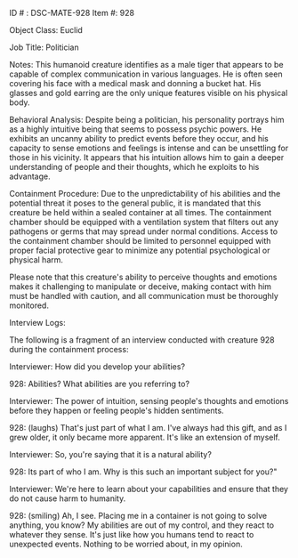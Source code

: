 ID # : DSC-MATE-928
Item #: 928

Object Class: Euclid

Job Title: Politician

Notes: This humanoid creature identifies as a male tiger that appears to be capable of complex communication in various languages. He is often seen covering his face with a medical mask and donning a bucket hat. His glasses and gold earring are the only unique features visible on his physical body.

Behavioral Analysis: Despite being a politician, his personality portrays him as a highly intuitive being that seems to possess psychic powers. He exhibits an uncanny ability to predict events before they occur, and his capacity to sense emotions and feelings is intense and can be unsettling for those in his vicinity. It appears that his intuition allows him to gain a deeper understanding of people and their thoughts, which he exploits to his advantage.

Containment Procedure: Due to the unpredictability of his abilities and the potential threat it poses to the general public, it is mandated that this creature be held within a sealed container at all times. The containment chamber should be equipped with a ventilation system that filters out any pathogens or germs that may spread under normal conditions. Access to the containment chamber should be limited to personnel equipped with proper facial protective gear to minimize any potential psychological or physical harm.

Please note that this creature's ability to perceive thoughts and emotions makes it challenging to manipulate or deceive, making contact with him must be handled with caution, and all communication must be thoroughly monitored.

Interview Logs:

The following is a fragment of an interview conducted with creature 928 during the containment process:

Interviewer: How did you develop your abilities?

928: Abilities? What abilities are you referring to?

Interviewer: The power of intuition, sensing people's thoughts and emotions before they happen or feeling people's hidden sentiments.

928: (laughs) That's just part of what I am. I've always had this gift, and as I grew older, it only became more apparent. It's like an extension of myself.

Interviewer: So, you're saying that it is a natural ability?

928: Its part of who I am. Why is this such an important subject for you?"

Interviewer: We're here to learn about your capabilities and ensure that they do not cause harm to humanity.

928: (smiling) Ah, I see. Placing me in a container is not going to solve anything, you know? My abilities are out of my control, and they react to whatever they sense. It's just like how you humans tend to react to unexpected events. Nothing to be worried about, in my opinion.